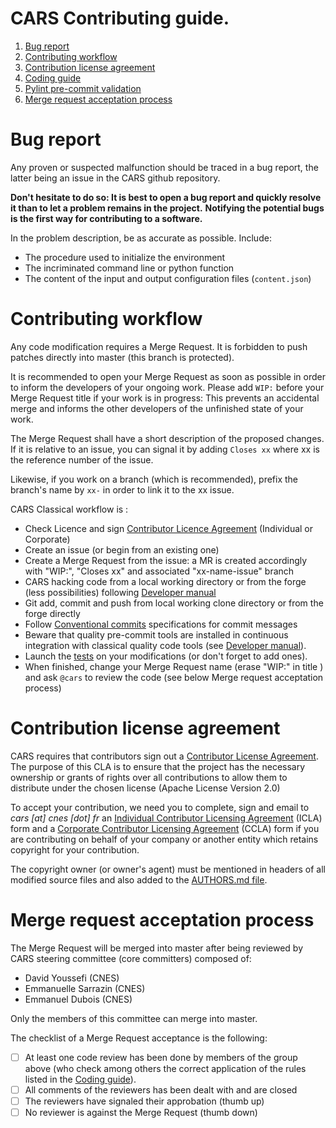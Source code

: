 # **CARS** **Contributing guide**.

1. [Bug report](#bug-report)
2. [Contributing workflow](#contributing-workflow)
3. [Contribution license agreement](#contribution-license-agreement)
4. [Coding guide](#coding-guide)
5. [Pylint pre-commit validation](#pylint-pre-commit-validation)
6. [Merge request acceptation process](#merge-request-acceptation-process)

# Bug report

Any proven or suspected malfunction should be traced in a bug report, the latter being an issue in the CARS github repository.

**Don't hesitate to do so: It is best to open a bug report and quickly resolve it than to let a problem remains in the project.**
**Notifying the potential bugs is the first way for contributing to a software.**

In the problem description, be as accurate as possible. Include:
* The procedure used to initialize the environment
* The incriminated command line or python function
* The content of the input and output configuration files (`content.json`)

# Contributing workflow

Any code modification requires a Merge Request. It is forbidden to push patches directly into master (this branch is protected).

It is recommended to open your Merge Request as soon as possible in order to inform the developers of your ongoing work.
Please add `WIP:` before your Merge Request title if your work is in progress: This prevents an accidental merge and informs the other developers of the unfinished state of your work.

The Merge Request shall have a short description of the proposed changes. If it is relative to an issue, you can signal it by adding `Closes xx` where xx is the reference number of the issue.

Likewise, if you work on a branch (which is recommended), prefix the branch's name by `xx-` in order to link it to the xx issue.

CARS Classical workflow is :
* Check Licence and sign [Contributor Licence Agreement](#contribution-license-agreement) (Individual or Corporate)
* Create an issue (or begin from an existing one)
* Create a Merge Request from the issue: a MR is created accordingly with "WIP:", "Closes xx" and associated "xx-name-issue" branch
* CARS hacking code from a local working directory or from the forge (less possibilities) following [Developer manual](./docs/source/developer.rst)
* Git add, commit and push from local working clone directory or from the forge directly
* Follow [Conventional commits](https://www.conventionalcommits.org/) specifications for commit messages
* Beware that quality pre-commit tools are installed in continuous integration with classical quality code tools (see [Developer manual](./docs/source/developer.rst)).
* Launch the [tests](./docs/source/developer.rst) on your modifications (or don't forget to add ones).
* When finished, change your Merge Request name (erase "WIP:" in title ) and ask `@cars` to review the code (see below Merge request acceptation process)


# Contribution license agreement

CARS requires that contributors sign out a [Contributor License
Agreement](https://en.wikipedia.org/wiki/Contributor_License_Agreement). The
purpose of this CLA is to ensure that the project has the necessary ownership or
grants of rights over all contributions to allow them to distribute under the
chosen license (Apache License Version 2.0)

To accept your contribution, we need you to complete, sign and email to *cars [at]
cnes [dot] fr* an [Individual Contributor Licensing
Agreement](./docs/source/CLA/ICLA-CARS.doc) (ICLA) form and a
[Corporate Contributor Licensing
Agreement](./docs/source/CLA/CCLA-CARS.doc) (CCLA) form if you are
contributing on behalf of your company or another entity which retains copyright
for your contribution.

The copyright owner (or owner's agent) must be mentioned in headers of all modified source files and also added to the [AUTHORS.md
file](./AUTHORS.md).


# Merge request acceptation process

The Merge Request will be merged into master after being reviewed by CARS steering committee (core committers) composed of:
* David Youssefi (CNES)
* Emmanuelle Sarrazin (CNES)
* Emmanuel Dubois (CNES)

Only the members of this committee can merge into master.

The checklist of a Merge Request acceptance is the following:
* [ ] At least one code review has been done by members of the group above (who check among others the correct application of the rules listed in the [Coding guide](#coding-guide)).
* [ ] All comments of the reviewers has been dealt with and are closed
* [ ] The reviewers have signaled their approbation (thumb up)
* [ ] No reviewer is against the Merge Request (thumb down)
